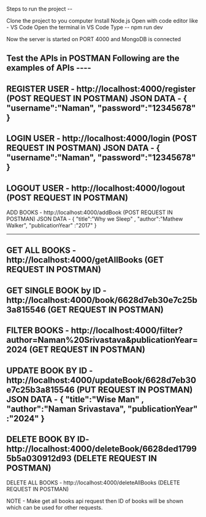 Steps to run the project --

Clone the project to you computer
Install Node.js
Open with code editor like - VS Code
Open the terminal in VS Code
Type -- npm run dev 

Now the server is started on PORT 4000 and MongoDB is connected

Test the APIs in POSTMAN
Following are the examples of APIs ----
---------------------------------------------------------------------------------------------------------
REGISTER USER - http://localhost:4000/register   (POST REQUEST IN POSTMAN)
JSON DATA - {
    "username":"Naman",
    "password":"12345678"
}
---------------------------------------------------------------------------------------------------------
LOGIN USER - http://localhost:4000/login       (POST REQUEST IN POSTMAN)
JSON DATA - {
    "username":"Naman",
    "password":"12345678"
}
--------------------------------------------------------------------------------------------------------
LOGOUT USER - http://localhost:4000/logout     (POST REQUEST IN POSTMAN)
--------------------------------------------------------------------------------------------------------

ADD BOOKS - http://localhost:4000/addBook     (POST REQUEST IN POSTMAN)
JSON DATA - {
    "title":"Why we Sleep"  ,
   "author":"Mathew Walker", 
   "publicationYear" :"2017"
}

----------------------------------------------------------------------------------------------------------------------
GET ALL BOOKS - http://localhost:4000/getAllBooks      (GET REQUEST IN POSTMAN)
----------------------------------------------------------------------------------------------------------------------

GET SINGLE BOOK by ID - http://localhost:4000/book/6628d7eb30e7c25b3a815546    (GET REQUEST IN POSTMAN)
----------------------------------------------------------------------------------------------------------------------
FILTER BOOKS - http://localhost:4000/filter?author=Naman%20Srivastava&publicationYear=2024 (GET REQUEST IN POSTMAN)
----------------------------------------------------------------------------------------------------------------------
UPDATE BOOK BY ID -http://localhost:4000/updateBook/6628d7eb30e7c25b3a815546  (PUT REQUEST IN POSTMAN)
JSON DATA - {
    "title":"Wise Man"  ,
   "author":"Naman Srivastava", 
   "publicationYear" :"2024"
}
----------------------------------------------------------------------------------------------------------
DELETE BOOK BY ID- http://localhost:4000/deleteBook/6628ded17995b5a030912d93   (DELETE REQUEST IN POSTMAN)
----------------------------------------------------------------------------------------------------------
DELETE ALL BOOKS - http://localhost:4000/deleteAllBooks  (DELETE REQUEST IN POSTMAN)




NOTE - Make get all books api request then ID of books will be shown which can be used for other requests.
